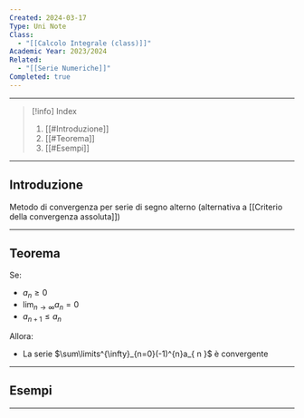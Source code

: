 ```yaml
---
Created: 2024-03-17
Type: Uni Note
Class:
  - "[[Calcolo Integrale (class)]]"
Academic Year: 2023/2024
Related:
  - "[[Serie Numeriche]]"
Completed: true
---
```

---

>[!info] Index
>1. [[#Introduzione]]
>2. [[#Teorema]]
>3. [[#Esempi]]

---
## Introduzione 

Metodo di convergenza per serie di segno alterno (alternativa a [[Criterio della convergenza assoluta]])

---
## Teorema

Se:
- $a_{ n }\geq0$
- $\lim_{ n \to \infty }a_{ n }=0$
- $a_{ n+1 }\leq a_{ n }$

Allora:
- La serie $\sum\limits^{\infty}_{n=0}(-1)^{n}a_{ n }$ è convergente 

---
## Esempi



---
